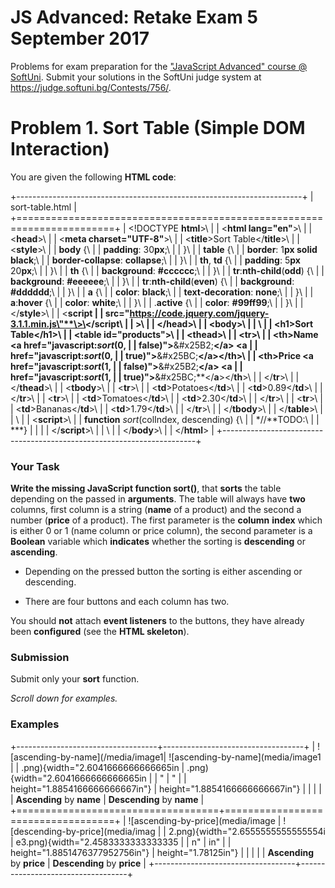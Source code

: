 JS Advanced: Retake Exam 5 September 2017
=========================================

Problems for exam preparation for the ["JavaScript Advanced" course @
SoftUni](https://softuni.bg/courses/javascript-advanced). Submit your
solutions in the SoftUni judge system at
<https://judge.softuni.bg/Contests/756/>.

Problem 1. Sort Table (Simple DOM Interaction)
==============================================

You are given the following **HTML code**:

+-----------------------------------------------------------------------+
| sort-table.html                                                       |
+=======================================================================+
| \<!DOCTYPE **html**\>\  |
| \<**html lang=\"en\"**\>\  |
| \<**head**\>\                                                         |
| \<**meta charset=\"UTF-8\"**\>\                                       |
| \<**title**\>Sort Table\</**title**\>\                                |
| \<**style**\>\                                                        |
| **body** {\                                                           |
| **padding**: 30**px**;\                                               |
| }\                                                                    |
| **table** {\                                                          |
| **border**: 1**px solid black**;\                                     |
| **border-collapse**: **collapse**;\                                   |
| }\                                                                    |
| **th**, **td** {\                                                     |
| **padding**: 5**px** 20**px**;\                                       |
| }\                                                                    |
| **th** {\                                                             |
| **background**: **\#cccccc**;\                                        |
| }\                                                                    |
| **tr**:**nth-child**(**odd**) {\                                      |
| **background**: **\#eeeeee**;\                                        |
| }\                                                                    |
| **tr**:**nth-child**(**even**) {\                                     |
| **background**: **\#dddddd**;\                                        |
| }\                                                                    |
| **a** {\                                                              |
| **color**: **black**;\                                                |
| **text-decoration**: **none**;\                                       |
| }\                                                                    |
| **a**:**hover** {\                                                    |
| **color**: **white**;\                                                |
| }\                                                                    |
| .**active** {\                                                        |
| **color**: **\#99ff99**;\                                             |
| }\                                                                    |
| \</**style**\>\                                                       |
| \<**script                                                            |
| src=\"https://code.jquery.com/jquery-3.1.1.min.js\"**\>\</**script**\ |
| >\                                                                    |
| \</**head**\>\                                                        |
| \<**body**\>\                                                         |
| \                                                                     |
| \<**h1**\>Sort Table\</**h1**\>\                                      |
| \<**table id=\"products\"**\>\                                        |
| \<**thead**\>\                                                        |
| \<**tr**\>\                                                           |
| \<**th**\>Name \<**a href=\"javascript:***sort***(0,                  |
| false)\"**\>**&\#x25B2;**\</**a**\> \<**a                             |
| href=\"javascript:***sort***(0,                                       |
| true)\"**\>**&\#x25BC;**\</**a**\>\</**th**\>\                        |
| \<**th**\>Price \<**a href=\"javascript:***sort***(1,                 |
| false)\"**\>**&\#x25B2;**\</**a**\> \<**a                             |
| href=\"javascript:***sort***(1,                                       |
| true)\"**\>**&\#x25BC;**\</**a**\>\</**th**\>\                        |
| \</**tr**\>\                                                          |
| \</**thead**\>\                                                       |
| \<**tbody**\>\                                                        |
| \<**tr**\>\                                                           |
| \<**td**\>Potatoes\</**td**\>\                                        |
| \<**td**\>0.89\</**td**\>\                                            |
| \</**tr**\>\                                                          |
| \<**tr**\>\                                                           |
| \<**td**\>Tomatoes\</**td**\>\                                        |
| \<**td**\>2.30\</**td**\>\                                            |
| \</**tr**\>\                                                          |
| \<**tr**\>\                                                           |
| \<**td**\>Bananas\</**td**\>\                                         |
| \<**td**\>1.79\</**td**\>\                                            |
| \</**tr**\>\                                                          |
| \</**tbody**\>\                                                       |
| \</**table**\>\                                                       |
| \                                                                     |
| \<**script**\>\                                                       |
| **function** *sort*(colIndex, descending) {\                          |
| *//**TODO:\                                                           |
| ***}                                                                  |
|                                                                       |
| \</**script**\>\                                                      |
| \                                                                     |
| \</**body**\>\                                                        |
| \</**html**\>                                                         |
+-----------------------------------------------------------------------+

### Your Task

**Write the missing JavaScript function sort()**, that **sorts** the
table depending on the passed in **arguments**. The table will always
have **two** columns, first column is a string (**name** of a product)
and the second a number (**price** of a product). The first parameter is
the **column** **index** which is either 0 or 1 (name column or price
column), the second parameter is a **Boolean** variable which
**indicates** whether the sorting is **descending** or **ascending**.

-   Depending on the pressed button the sorting is either ascending or
    descending.

-   There are four buttons and each column has two.

You should **not** attach **event listeners** to the buttons, they have
already been **configured** (see the **HTML skeleton**).

### Submission

Submit only your **sort** function.

*Scroll down for examples.*

### Examples

+-----------------------------------+-----------------------------------+
| ![ascending-by-name](/media/image1| ![ascending-by-name](media/image1 |
| .png){width="2.6041666666666665in | .png){width="2.6041666666666665in |
| "                                 | "                                 |
| height="1.8854166666666667in"}    | height="1.8854166666666667in"}    |
|                                   |                                   |
| **Ascending** by **name**         | **Descending** by **name**        |
+===================================+===================================+
| ![ascending-by-price](media/image | ![descending-by-price](media/imag |
| 2.png){width="2.6555555555555554i | e3.png){width="2.4583333333333335 |
| n"                                | in"                               |
| height="1.8851476377952756in"}    | height="1.78125in"}               |
|                                   |                                   |
| **Ascending** by **price**        | **Descending** by **price**       |
+-----------------------------------+-----------------------------------+
